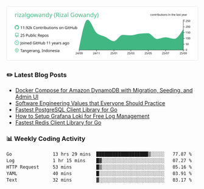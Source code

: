 ![profile-details](profile-summary-card-output/vue/0-profile-details.svg)

### :pencil2: Latest Blog Posts
<!-- BLOG-POST-LIST:START -->
- [Docker Compose for Amazon DynamoDB with Migration, Seeding, and Admin UI](https://medium.com/geekculture/docker-compose-for-amazon-dynamodb-with-migration-seeding-and-admin-ui-db11a348cc6a?source=rss-5763b0f1aba6------2)
- [Software Engineering Values that Everyone Should Practice](https://levelup.gitconnected.com/software-engineering-values-that-everyone-should-practice-c980d00cd103?source=rss-5763b0f1aba6------2)
- [Fastest PostgreSQL Client Library for Go](https://levelup.gitconnected.com/fastest-postgresql-client-library-for-go-579fa97909fb?source=rss-5763b0f1aba6------2)
- [How to Setup Grafana Loki for Free Log Management](https://levelup.gitconnected.com/how-to-setup-grafana-loki-for-free-log-management-ceb60558503c?source=rss-5763b0f1aba6------2)
- [Fastest Redis Client Library for Go](https://levelup.gitconnected.com/fastest-redis-client-library-for-go-7993f618f5ab?source=rss-5763b0f1aba6------2)
<!-- BLOG-POST-LIST:END -->

### 📊 Weekly Coding Activity
<!--START_SECTION:waka-->

```txt
Go               13 hrs 29 mins  ███████████████████▒░░░░░   77.87 %
Log              1 hr 15 mins    █▓░░░░░░░░░░░░░░░░░░░░░░░   07.27 %
HTTP Request     53 mins         █▒░░░░░░░░░░░░░░░░░░░░░░░   05.16 %
YAML             40 mins         █░░░░░░░░░░░░░░░░░░░░░░░░   03.91 %
Text             32 mins         ▓░░░░░░░░░░░░░░░░░░░░░░░░   03.17 %
```

<!--END_SECTION:waka-->
